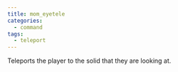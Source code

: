 ```yaml
---
title: mom_eyetele
categories:
  - command
tags:
  - teleport
---
```


Teleports the player to the solid that they are looking at.
